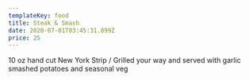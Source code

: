 ```yaml
---
templateKey: food
title: Steak & Smash
date: 2020-07-01T03:45:31.899Z
price: 25
---
```


10 oz hand cut New York Strip / Grilled your way and served with garlic smashed potatoes and seasonal veg
